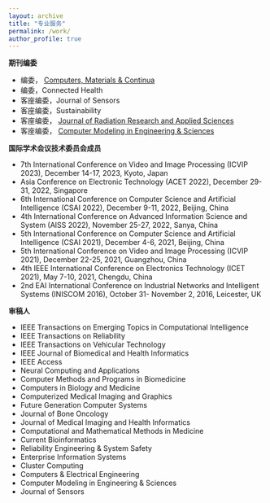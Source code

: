 ```yaml
---
layout: archive
title: "专业服务"
permalink: /work/
author_profile: true
---
```



**期刊编委**
- 编委， [Computers, Materials & Continua](https://www.techscience.com/cmc/editors)
- 编委，Connected Health
- 客座编委，Journal of Sensors
- 客座编委，Sustainability
- 客座编委， [Journal of Radiation Research and Applied Sciences](https://www.sciencedirect.com/journal/journal-of-radiation-research-and-applied-sciences/special-issue/10PSSC1VQ37)
- 客座编委， [Computer Modeling in Engineering & Sciences](https://www.techscience.com/CMES/special_detail/frontiers)
  
**国际学术会议技术委员会成员**

- 7th International Conference on Video and Image Processing (ICVIP 2023), December 14-17, 2023, Kyoto, Japan
- Asia Conference on Electronic Technology (ACET 2022), December 29-31, 2022, Singapore
- 6th International Conference on Computer Science and Artificial Intelligence (CSAI 2022), December 9-11, 2022, Beijing, China
- 4th International Conference on Advanced Information Science and System (AISS 2022), November 25-27, 2022, Sanya, China
- 5th International Conference on Computer Science and Artificial Intelligence (CSAI 2021), December 4-6, 2021, Beijing, China
- 5th International Conference on Video and Image Processing (ICVIP 2021), December 22-25, 2021, Guangzhou, China
- 4th IEEE International Conference on Electronics Technology (ICET 2021), May 7-10, 2021, Chengdu, China
- 2nd EAI International Conference on Industrial Networks and Intelligent Systems (INISCOM 2016), October 31- November 2, 2016, Leicester, UK

**审稿人**
  
- IEEE Transactions on Emerging Topics in Computational Intelligence
- IEEE Transactions on Reliability
- IEEE Transactions on Vehicular Technology
- IEEE Journal of Biomedical and Health Informatics
- IEEE Access
- Neural Computing and Applications
- Computer Methods and Programs in Biomedicine
- Computers in Biology and Medicine
- Computerized Medical Imaging and Graphics
- Future Generation Computer Systems
- Journal of Bone Oncology
- Journal of Medical Imaging and Health Informatics
- Computational and Mathematical Methods in Medicine
- Current Bioinformatics
- Reliability Engineering & System Safety
- Enterprise Information Systems
- Cluster Computing
- Computers & Electrical Engineering
- Computer Modeling in Engineering & Sciences
- Journal of Sensors


